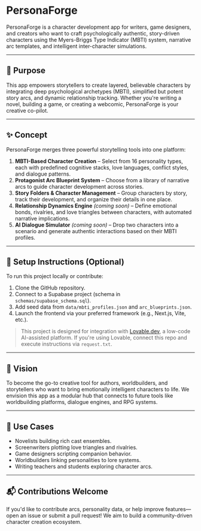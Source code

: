 # PersonaForge

PersonaForge is a character development app for writers, game designers, and creators who want to craft psychologically authentic, story-driven characters using the Myers-Briggs Type Indicator (MBTI) system, narrative arc templates, and intelligent inter-character simulations.

---

## 🧠 Purpose

This app empowers storytellers to create layered, believable characters by integrating deep psychological archetypes (MBTI), simplified but potent story arcs, and dynamic relationship tracking. Whether you're writing a novel, building a game, or creating a webcomic, PersonaForge is your creative co-pilot.

---

## ✨ Concept

PersonaForge merges three powerful storytelling tools into one platform:

1. **MBTI-Based Character Creation** – Select from 16 personality types, each with predefined cognitive stacks, love languages, conflict styles, and dialogue patterns.
2. **Protagonist Arc Blueprint System** – Choose from a library of narrative arcs to guide character development across stories.
3. **Story Folders & Character Management** – Group characters by story, track their development, and organize their details in one place.
4. **Relationship Dynamics Engine** *(coming soon)* – Define emotional bonds, rivalries, and love triangles between characters, with automated narrative implications.
5. **AI Dialogue Simulator** *(coming soon)* – Drop two characters into a scenario and generate authentic interactions based on their MBTI profiles.

---

## 🚀 Setup Instructions (Optional)

To run this project locally or contribute:
1. Clone the GitHub repository.
2. Connect to a Supabase project (schema in `schemas/supabase_schema.sql`).
3. Add seed data from `data/mbti_profiles.json` and `arc_blueprints.json`.
4. Launch the frontend via your preferred framework (e.g., Next.js, Vite, etc.).

> This project is designed for integration with [Lovable.dev](https://www.lovable.dev), a low-code AI-assisted platform. If you're using Lovable, connect this repo and execute instructions via `request.txt`.

---

## 🎯 Vision

To become the go-to creative tool for authors, worldbuilders, and storytellers who want to bring emotionally intelligent characters to life. We envision this app as a modular hub that connects to future tools like worldbuilding platforms, dialogue engines, and RPG systems.

---

## 💼 Use Cases

- Novelists building rich cast ensembles.
- Screenwriters plotting love triangles and rivalries.
- Game designers scripting companion behavior.
- Worldbuilders linking personalities to lore systems.
- Writing teachers and students exploring character arcs.

---

## 📬 Contributions Welcome

If you'd like to contribute arcs, personality data, or help improve features—open an issue or submit a pull request! We aim to build a community-driven character creation ecosystem.
